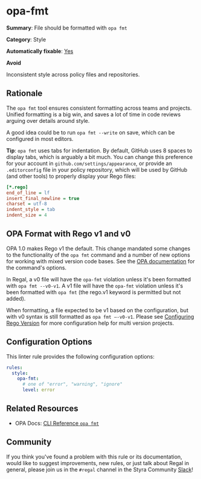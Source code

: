 # opa-fmt

**Summary**: File should be formatted with `opa fmt`

**Category**: Style

**Automatically fixable**: [Yes](/regal/fixing)

**Avoid**

Inconsistent style across policy files and repositories.

## Rationale

The `opa fmt` tool ensures consistent formatting across teams and projects. Unified formatting is a big win, and saves a
lot of time in code reviews arguing over details around style.

A good idea could be to run `opa fmt --write` on save, which can be configured in most editors.

**Tip**: `opa fmt` uses tabs for indentation. By default, GitHub uses 8 spaces to display tabs, which is arguably a bit
much. You can change this preference for your account in `github.com/settings/appearance`, or provide an `.editorconfig`
file in your policy repository, which will be used by GitHub (and other tools) to properly display your Rego files:

```ini
[*.rego]
end_of_line = lf
insert_final_newline = true
charset = utf-8
indent_style = tab
indent_size = 4
```

## OPA Format with Rego v1 and v0

OPA 1.0 makes Rego v1 the default. This change mandated some changes to the
functionality of the `opa fmt` command and a number of new options for working
with mixed version code bases. See the
[OPA documentation](https://www.openpolicyagent.org/docs/latest/cli/#opa-fmt)
for the command's options.

In Regal, a v0 file will have the `opa-fmt` violation unless it's been formatted
with `opa fmt --v0-v1`. A v1 file will have the `opa-fmt` violation unless it's
been formatted with `opa fmt` (the rego.v1 keyword is permitted but not added).

When formatting, a file expected to be v1 based on the configuration, but with
v0 syntax is still formatted as `opa fmt –-v0-v1`. Please see
[Configuring Rego Version](https://docs.styra.com/regal#configuring-rego-version)
for more configuration help for multi version projects.

## Configuration Options

This linter rule provides the following configuration options:

```yaml
rules:
  style:
    opa-fmt:
      # one of "error", "warning", "ignore"
      level: error
```

## Related Resources

- OPA Docs: [CLI Reference `opa fmt`](https://www.openpolicyagent.org/docs/latest/cli/#opa-fmt)

## Community

If you think you've found a problem with this rule or its documentation, would like to suggest improvements, new rules,
or just talk about Regal in general, please join us in the `#regal` channel in the Styra Community
[Slack](https://communityinviter.com/apps/styracommunity/signup)!
